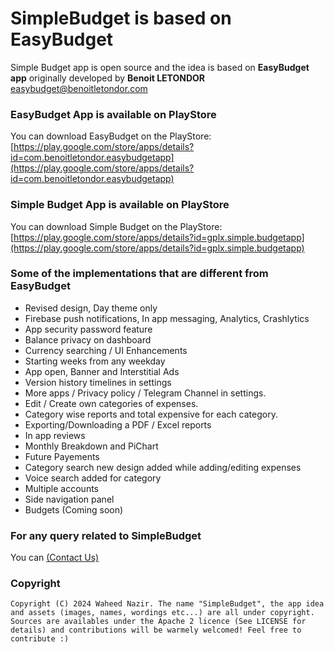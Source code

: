 # SimpleBudget is based on EasyBudget

Simple Budget app is open source and the idea is based on **EasyBudget app** originally developed by **Benoit LETONDOR** [easybudget@benoitletondor.com](mailto:easybudget@benoitletondor.com)

### EasyBudget App is available on PlayStore

You can download EasyBudget on the PlayStore: [https://play.google.com/store/apps/details?id=com.benoitletondor.easybudgetapp](https://play.google.com/store/apps/details?id=com.benoitletondor.easybudgetapp)

### Simple Budget App is available on PlayStore

You can download Simple Budget on the PlayStore: [https://play.google.com/store/apps/details?id=gplx.simple.budgetapp](https://play.google.com/store/apps/details?id=gplx.simple.budgetapp)

### Some of the implementations that are different from EasyBudget

- Revised design, Day theme only
- Firebase push notifications, In app messaging, Analytics, Crashlytics
- App security password feature
- Balance privacy on dashboard
- Currency searching / UI Enhancements 
- Starting weeks from any weekday
- App open, Banner and Interstitial Ads
- Version history timelines in settings
- More apps / Privacy policy / Telegram Channel in settings. 
- Edit / Create own categories of expenses.
- Category wise reports and total expensive for each category.
- Exporting/Downloading a PDF / Excel reports
- In app reviews
- Monthly Breakdown and PiChart
- Future Payements 
- Category search new design added while adding/editing expenses
- Voice search added for category
- Multiple accounts
- Side navigation panel
- Budgets (Coming soon)



### For any query related to SimpleBudget
 
 You can  [(Contact Us)](mailto:wavetechstudio@gmail.com)

### Copyright

    Copyright (C) 2024 Waheed Nazir. The name "SimpleBudget", the app idea and assets (images, names, wordings etc...) are all under copyright.
    Sources are availables under the Apache 2 licence (See LICENSE for details) and contributions will be warmely welcomed! Feel free to contribute :)
    
    
